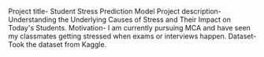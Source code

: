Project title- Student Stress Prediction Model
Project description- Understanding the Underlying Causes of Stress and Their Impact on Today's Students.
Motivation- I am currently pursuing MCA and have seen my classmates getting stressed when exams or interviews happen.
Dataset- Took the dataset from Kaggle.

